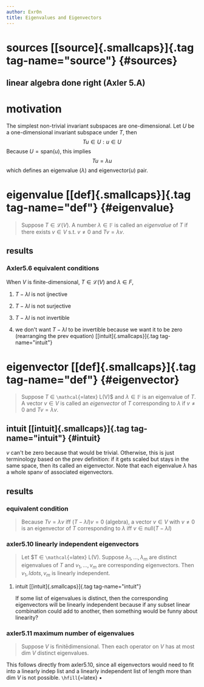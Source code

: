 ```yaml
---
author: Exr0n
title: Eigenvalues and Eigenvectors
---
```


# sources [[source]{.smallcaps}]{.tag tag-name="source"} {#sources}

## linear algebra done right (Axler 5.A)

# motivation

The simplest non-trivial invariant subspaces are one-dimensional. Let
$U$ be a one-dimensional invariant subspace under $T$, then
$$ Tu \in U : u \in U $$ Because $U = \text{span} (u)$, this implies
$$ Tu = \lambda u $$ which defines an eigenvalue ($\lambda$) and
eigenvector($u$) pair.

# eigenvalue [[def]{.smallcaps}]{.tag tag-name="def"} {#eigenvalue}

> Suppose $T \in \mathcal L(V)$. A number $\lambda \in \mathbb F$ is
> called an *eigenvalue* of $T$ if there exists $v \in V$ s.t.
> $v \neq 0$ and $Tv = \lambda v$.

## results

### Axler5.6 equivalent conditions

When $V$ is finite-dimensional, $T \in \mathcal L(V)$ and
$\lambda \in F$,

1.  $T - \lambda I$ is not ijnective

2.  $T - \lambda I$ is not surjective

3.  $T - \lambda I$ is not invertible

4.  we don\'t want $T - \lambda I$ to be invertible because we want it
    to be zero (rearranging the prev equation)
    [[intuit]{.smallcaps}]{.tag tag-name="intuit"}

# eigenvector [[def]{.smallcaps}]{.tag tag-name="def"} {#eigenvector}

> Suppose $T$ ∈ `\mathcal`{=latex} L(V)\$ and $\lambda \in \mathbb F$ is
> an eigenvalue of $T$. A vector $v \in V$ is called an *eigenvector* of
> $T$ corresponding to $\lambda$ if $v \neq 0$ and $Tv = \lambda v$.

## intuit [[intuit]{.smallcaps}]{.tag tag-name="intuit"} {#intuit}

$v$ can\'t be zero because that would be trivial. Otherwise, this is
just terminology based on the prev definition: if it gets scaled but
stays in the same space, then its called an eigenvector. Note that each
eigenvalue $\lambda$ has a whole $\text{span}v$ of associated
eigenvectors.

## results

### equivalent condition

> Because $Tv = \lambda v$ iff $\left(T-\lambda I\right)v = 0$
> (algebra), a vector $v \in V$ with $v \neq 0$ is an eigenvector of $T$
> corresponding to $\lambda$ iff
> $v \in \text{null}\left(T-\lambda I\right)$

### axler5.10 linearly independent eigenvectors

> Let \$T ∈ `\mathcal`{=latex} L(V). Suppose
> $\lambda_1, \ldots, \lambda_m$ are distinct eigenvalues of $T$ and
> $v_1, \ldots, v_m$ are corresponding eigenvectors. Then
> $v_1,ldots, v_m$ is linearly independent.

1.  intuit [[intuit]{.smallcaps}]{.tag tag-name="intuit"}

    If some list of eigenvalues is distinct, then the corresponding
    eigenvectors will be linearly independent because if any subset
    linear combination could add to another, then something would be
    funny about linearity?

### axler5.11 maximum number of eigenvalues

> Suppose $V$ is finitēdimensional. Then each operator on $V$ has at
> most $\text{dim } V$ distinct eigenvalues.

This follows directly from axler5.10, since all eigenvectors would need
to fit into a linearly indep list and a linearly independent list of
length more than $\text{dim }V$ is not possible. `\hfill`{=latex} ▪
